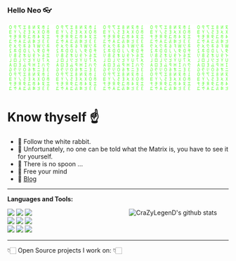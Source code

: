 ### Hello Neo 👓

[![Matrix SVG](https://raw.githubusercontent.com/CraZyLegenD/CraZyLegenD/master/matrix.svg)](https://www.youtube.com/watch?v=YgJ5ZEn67tk)

# Know thyself ☝
- 🐇 Follow the white rabbit.
- 💊 Unfortunately, no one can be told what the Matrix is, you have to see it for yourself.
- 🥄 There is no spoon ...
- 🧠 Free your mind 
- 📝 [Blog](https://www.crazylegend.dev/)
---

**Languages and Tools:** 
<p>
  <a href="https://github.com/CraZyLegenD/Set-Of-Useful-Kotlin-Extensions-and-Helpers">
    <img width="45%" align="right" alt="CraZyLegenD's github stats" src="https://github-readme-stats.vercel.app/api?username=CraZyLegenD&hide=["issues"]&show_icons=true" />
  </a>
  
  <!-- Your languages and tools. Be careful with the alignment. 
  You can use this sites to get logos: https://www.vectorlogo.zone or https://simpleicons.org/
  -->
  <code><img width="10%" src="https://www.vectorlogo.zone/logos/java/java-ar21.svg"></code>
  <code><img width="10%" src="https://www.vectorlogo.zone/logos/kotlinlang/kotlinlang-ar21.svg"></code>
  <code><img width="10%" src="https://www.vectorlogo.zone/logos/android/android-ar21.svg"></code>
  <br />
  <code><img width="10%" src="https://www.vectorlogo.zone/logos/gradle/gradle-ar21.svg"></code>
  <code><img width="10%" src="https://www.vectorlogo.zone/logos/json/json-ar21.svg"></code>
  <code><img width="10%" src="https://www.vectorlogo.zone/logos/firebase/firebase-ar21.svg"></code>
  <br />
  <code><img width="10%" src="https://www.vectorlogo.zone/logos/linux/linux-ar21.svg"></code>
  <code><img width="10%" src="https://www.vectorlogo.zone/logos/springio/springio-ar21.svg"></code>
  <code><img width="10%" src="https://www.vectorlogo.zone/logos/godotengine/godotengine-ar21.svg"></code>
</p>

---

👇🏻 Open Source projects I work on: 👇🏻
